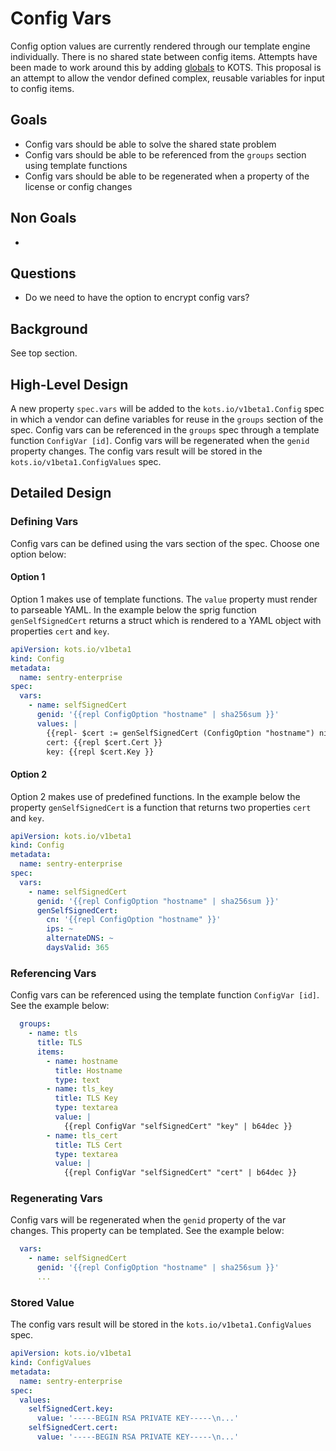 # Config Vars

Config option values are currently rendered through our template engine individually.
There is no shared state between config items.
Attempts have been made to work around this by adding [globals](https://github.com/replicatedhq/kots/commit/8bec22f66f6422fd4e25cdff25b7eebcd99be434#diff-b82706ecb35ffdea1e9f78aa454d2ec8R45) to KOTS.
This proposal is an attempt to allow the vendor defined complex, reusable variables for input to config items.

## Goals

- Config vars should be able to solve the shared state problem
- Config vars should be able to be referenced from the `groups` section using template functions
- Config vars should be able to be regenerated when a property of the license or config changes

## Non Goals

- 

## Questions

- Do we need to have the option to encrypt config vars?

## Background

See top section.

## High-Level Design

A new property `spec.vars` will be added to the `kots.io/v1beta1.Config` spec in which a vendor can
define variables for reuse in the `groups` section of the spec.
Config vars can be referenced in the `groups` spec through a template function `ConfigVar [id]`.
Config vars will be regenerated when the `genid` property changes.
The config vars result will be stored in the `kots.io/v1beta1.ConfigValues` spec.

## Detailed Design

### Defining Vars

Config vars can be defined using the vars section of the spec.
Choose one option below:

#### Option 1

Option 1 makes use of template functions.
The `value` property must render to parseable YAML.
In the example below the sprig function `genSelfSignedCert` returns a struct which is rendered to a
YAML object with properties `cert` and `key`.

```yaml
apiVersion: kots.io/v1beta1
kind: Config
metadata:
  name: sentry-enterprise
spec:
  vars:
    - name: selfSignedCert
      genid: '{{repl ConfigOption "hostname" | sha256sum }}'
      values: |
        {{repl- $cert := genSelfSignedCert (ConfigOption "hostname") nil nil 365 -}}
        cert: {{repl $cert.Cert }}
        key: {{repl $cert.Key }}
```

#### Option 2

Option 2 makes use of predefined functions.
In the example below the property `genSelfSignedCert` is a function that returns two properties
`cert` and `key`.

```yaml
apiVersion: kots.io/v1beta1
kind: Config
metadata:
  name: sentry-enterprise
spec:
  vars:
    - name: selfSignedCert
      genid: '{{repl ConfigOption "hostname" | sha256sum }}'
      genSelfSignedCert:
        cn: '{{repl ConfigOption "hostname" }}'
        ips: ~
        alternateDNS: ~
        daysValid: 365
```

### Referencing Vars

Config vars can be referenced using the template function `ConfigVar [id]`.
See the example below:

```yaml
  groups:
    - name: tls
      title: TLS
      items:
        - name: hostname
          title: Hostname
          type: text
        - name: tls_key
          title: TLS Key
          type: textarea
          value: |
            {{repl ConfigVar "selfSignedCert" "key" | b64dec }}
        - name: tls_cert
          title: TLS Cert
          type: textarea
          value: |
            {{repl ConfigVar "selfSignedCert" "cert" | b64dec }}
```

### Regenerating Vars

Config vars will be regenerated when the `genid` property of the var changes.
This property can be templated.
See the example below:

```yaml
  vars:
    - name: selfSignedCert
      genid: '{{repl ConfigOption "hostname" | sha256sum }}'
      ...
```

### Stored Value

The config vars result will be stored in the `kots.io/v1beta1.ConfigValues` spec.

```yaml
apiVersion: kots.io/v1beta1
kind: ConfigValues
metadata:
  name: sentry-enterprise
spec:
  values:
    selfSignedCert.key:
      value: '-----BEGIN RSA PRIVATE KEY-----\n...'
    selfSignedCert.cert:
      value: '-----BEGIN RSA PRIVATE KEY-----\n...'
```
